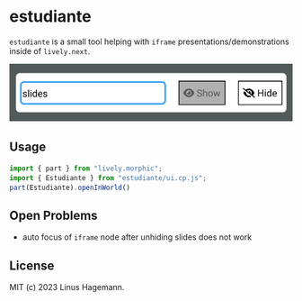 # estudiante

`estudiante` is a small tool helping with `iframe` presentations/demonstrations inside of `lively.next`. 

![A gif showing the UI of estudiante consisting of the name of the currently displayed presentation, a button labelled "Show", and a button labelled "Hide".](./estudiante.gif)

## Usage

```js
import { part } from "lively.morphic";
import { Estudiante } from "estudiante/ui.cp.js";
part(Estudiante).openInWorld()
```

## Open Problems

- auto focus of `iframe` node after unhiding slides does not work

## License

MIT (c) 2023 Linus Hagemann.